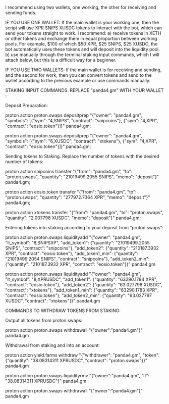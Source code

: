 I recommend using two wallets, one working, the other for receiving and sending funds.

IF YOU USE ONE WALLET:
If the main wallet is your working one, then the script will use XPR SNIPS XUSDC tokens to interact with the bot, which can send your tokens straight to work. I recommend:
a) receive tokens in XETH or other tokens and exchange them in equal proportion between working pools. For example, $100 of which $50 XPR, $25 SNIPS, $25 XUSDC, the bot automatically uses these tokens and will deposit into the liquidity pool.
b) use manually through the terminal staking input commands, which I will attach below, but this is a difficult way for a beginner.

IF YOU USE TWO WALLETS:
If the main wallet is for receiving and sending, and the second for work, then you can convert tokens and send to the wallet according to the previous example or use commands manually.

STAKING INPUT COMMANDS. REPLACE "panda4.gm" WITH YOUR WALLET :

Deposit Preparation:

proton action proton.swaps depositprep "{\"owner\": \"panda4.gm\", \"symbols\": [{\"sym\": \"4,SNIPS\", \"contract\": \"snipcoins\"}, {\"sym\": \"4,XPR\", \"contract\": \"eosio.token\"}]}" panda4.gm; 

proton action proton.swaps depositprep "{\"owner\": \"panda4.gm\", \"symbols\": [{\"sym\": \"6,XUSDC\", \"contract\": \"xtokens\"}, {\"sym\": \"4,XPR\", \"contract\": \"eosio.token\"}]}" panda4.gm; 

Sending tokens to Staking. Replace the number of tokens with the desired number of tokens:

proton action snipcoins transfer "{\"from\": \"panda4.gm\", \"to\": \"proton.swaps\", \"quantity\": \"21019499.2055 SNIPS\", \"memo\": \"deposit\"}" panda4.gm; 

proton action eosio.token transfer "{\"from\": \"panda4.gm\", \"to\": \"proton.swaps\", \"quantity\": \"277972.7364 XPR\", \"memo\": \"deposit\"}" panda4.gm; 

proton action xtokens transfer "{\"from\": \"panda4.gm\", \"to\": \"proton.swaps\", \"quantity\": \"2.007798 XUSDC\", \"memo\": \"deposit\"}" panda4.gm; 

Entering tokens into staking according to your deposit from “proton.swaps”:

proton action proton.swaps liquidityadd "{\"owner\": \"panda4.gm\", \"lt_symbol\": \"8,SNIPSXP\", \"add_token1\": {\"quantity\": \"21019499.2055 SNIPS\", \"contract\": \"snipcoins\"}, \"add_token2\": {\"quantity\": \"210187.3932 XPR\", \"contract\": \"eosio.token\"}, \"add_token1_min\": {\"quantity\": \"21019499.2054 SNIPS\", \"contract\": \"snipcoins\"}, \"add_token2_min\": {\"quantity\": \"210187.3932 XPR\", \"contract\": \"eosio.token\"}}" panda4.gm

proton action proton.swaps liquidityadd "{\"owner\": \"panda4.gm\", \"lt_symbol\": \"8,XPRUSDC\", \"add_token1\": {\"quantity\": \"63290.1784 XPR\", \"contract\": \"eosio.token\"}, \"add_token2\": {\"quantity\": \"63.027798 XUSDC\", \"contract\": \"xtokens\"}, \"add_token1_min\": {\"quantity\": \"63290.1783 XPR\", \"contract\": \"eosio.token\"}, \"add_token2_min\": {\"quantity\": \"63.027797 XUSDC\", \"contract\": \"xtokens\"}}" panda4.gm

COMMANDS TO WITHDRAW TOKENS FROM STAKING:

Output all tokens from proton.swaps:

proton action proton.swaps withdrawall "{\"owner\":\"panda4.gm\"}" panda4.gm

Withdrawal from staking and into an account:

proton action yield.farms withdraw "{\"withdrawer\": \"panda4.gm\", \"token\": {\"quantity\": \"38.08314311 XPRUSDC\", \"contract\": \"proton.swaps\"}}" panda4.gm

proton action proton.swaps liquidityrmv "{\"owner\":\"panda4.gm\", \"lt\": \"38.08314311 XPRUSDC\"}" panda4.gm

proton action proton.swaps withdrawall "{\"owner\":\"panda4.gm\"}" panda4.gm
